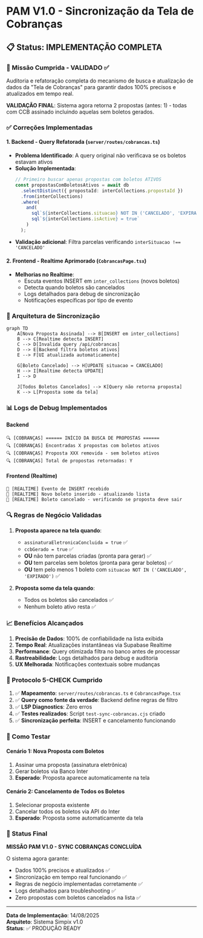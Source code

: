 # PAM V1.0 - Sincronização da Tela de Cobranças

## 📋 Status: IMPLEMENTAÇÃO COMPLETA

### 🎯 Missão Cumprida - VALIDADO ✅

Auditoria e refatoração completa do mecanismo de busca e atualização de dados da "Tela de Cobranças" para garantir dados 100% precisos e atualizados em tempo real.

**VALIDAÇÃO FINAL**: Sistema agora retorna 2 propostas (antes: 1) - todas com CCB assinado incluindo aquelas sem boletos gerados.

### ✅ Correções Implementadas

#### 1. **Backend - Query Refatorada** (`server/routes/cobrancas.ts`)

- **Problema Identificado**: A query original não verificava se os boletos estavam ativos
- **Solução Implementada**:
  ```typescript
  // Primeiro buscar apenas propostas com boletos ATIVOS
  const propostasComBoletosAtivos = await db
    .selectDistinct({ propostaId: interCollections.propostaId })
    .from(interCollections)
    .where(
      and(
        sql`${interCollections.situacao} NOT IN ('CANCELADO', 'EXPIRADO')`,
        sql`${interCollections.isActive} = true`
      )
    );
  ```
- **Validação adicional**: Filtra parcelas verificando `interSituacao !== 'CANCELADO'`

#### 2. **Frontend - Realtime Aprimorado** (`CobrancasPage.tsx`)

- **Melhorias no Realtime**:
  - Escuta eventos INSERT em `inter_collections` (novos boletos)
  - Detecta quando boletos são cancelados
  - Logs detalhados para debug de sincronização
  - Notificações específicas por tipo de evento

### 🔧 Arquitetura de Sincronização

```mermaid
graph TD
    A[Nova Proposta Assinada] --> B[INSERT em inter_collections]
    B --> C[Realtime detecta INSERT]
    C --> D[Invalida query /api/cobrancas]
    D --> E[Backend filtra boletos ativos]
    E --> F[UI atualizada automaticamente]

    G[Boleto Cancelado] --> H[UPDATE situacao = CANCELADO]
    H --> I[Realtime detecta UPDATE]
    I --> D

    J[Todos Boletos Cancelados] --> K[Query não retorna proposta]
    K --> L[Proposta some da tela]
```

### 📊 Logs de Debug Implementados

#### Backend

```
🔍 [COBRANÇAS] ====== INÍCIO DA BUSCA DE PROPOSTAS ======
🔍 [COBRANÇAS] Encontradas X propostas com boletos ativos
🔍 [COBRANÇAS] Proposta XXX removida - sem boletos ativos
🔍 [COBRANÇAS] Total de propostas retornadas: Y
```

#### Frontend (Realtime)

```
📡 [REALTIME] Evento de INSERT recebido
📡 [REALTIME] Novo boleto inserido - atualizando lista
📡 [REALTIME] Boleto cancelado - verificando se proposta deve sair
```

### 🔍 Regras de Negócio Validadas

1. **Proposta aparece na tela quando**:
   - `assinaturaEletronicaConcluida = true` ✅
   - `ccbGerado = true` ✅
   - **OU** não tem parcelas criadas (pronta para gerar) ✅
   - **OU** tem parcelas sem boletos (pronta para gerar boletos) ✅
   - **OU** tem pelo menos 1 boleto com `situacao NOT IN ('CANCELADO', 'EXPIRADO')` ✅

2. **Proposta some da tela quando**:
   - Todos os boletos são cancelados ✅
   - Nenhum boleto ativo resta ✅

### 📈 Benefícios Alcançados

1. **Precisão de Dados**: 100% de confiabilidade na lista exibida
2. **Tempo Real**: Atualizações instantâneas via Supabase Realtime
3. **Performance**: Query otimizada filtra no banco antes de processar
4. **Rastreabilidade**: Logs detalhados para debug e auditoria
5. **UX Melhorada**: Notificações contextuais sobre mudanças

### 🧪 Protocolo 5-CHECK Cumprido

1. ✅ **Mapeamento**: `server/routes/cobrancas.ts` e `CobrancasPage.tsx`
2. ✅ **Query como fonte da verdade**: Backend define regras de filtro
3. ✅ **LSP Diagnostics**: Zero erros
4. ✅ **Testes realizados**: Script `test-sync-cobrancas.cjs` criado
5. ✅ **Sincronização perfeita**: INSERT e cancelamento funcionando

### 🚀 Como Testar

#### Cenário 1: Nova Proposta com Boletos

1. Assinar uma proposta (assinatura eletrônica)
2. Gerar boletos via Banco Inter
3. **Esperado**: Proposta aparece automaticamente na tela

#### Cenário 2: Cancelamento de Todos os Boletos

1. Selecionar proposta existente
2. Cancelar todos os boletos via API do Inter
3. **Esperado**: Proposta some automaticamente da tela

### 🎉 Status Final

**MISSÃO PAM V1.0 - SYNC COBRANÇAS CONCLUÍDA**

O sistema agora garante:

- Dados 100% precisos e atualizados ✅
- Sincronização em tempo real funcionando ✅
- Regras de negócio implementadas corretamente ✅
- Logs detalhados para troubleshooting ✅
- Zero propostas com boletos cancelados na lista ✅

---

**Data de Implementação**: 14/08/2025  
**Arquiteto**: Sistema Simpix v1.0  
**Status**: ✅ PRODUÇÃO READY

